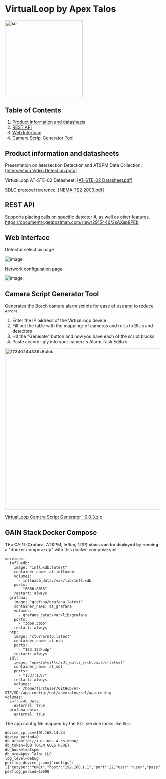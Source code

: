 # VirtualLoop by Apex Talos
<img width="250" alt="iso" src="https://github.com/user-attachments/assets/b474068d-3669-458b-99df-0bd2ca2a9a7f" />

## Table of Contents
1. [Product information and datasheets](#datasheet)
2. [REST API](#restapi)
3. [Web Interface](#webui)
4. [Camera Script Generator Tool](#camerascript)

## Product information and datasheets<a name="datasheet"></a>
Presentation on Intersection Detection and ATSPM Data Collection: [[Intersection Video Detection.pptx](https://www.dropbox.com/scl/fi/hmjmytsoohgrm2d3pi5ze/Intersection-Video-Detection.pptx?rlkey=ou01154nqmh2z1plagp346tsq&dl=0)]

VirtualLoop AT-STE-02 Datasheet: [[AT-STE-02 Datasheet.pdf](https://www.dropbox.com/scl/fi/lmun6xd79sjraupx2icg0/AT-STE-02-Datasheet.pdf?rlkey=wtu0g6mmazsuxcskwamrxzm6k&dl=0)]

SDLC protocol reference: [[NEMA TS2-2003.pdf](https://www.dropbox.com/scl/fi/l3es29g8ugdyiyf4ybhre/NEMA-TS2-2003.pdf?rlkey=pro3as7zwp3ee7hn7jcgo2vp0&dl=0)]

## REST API<a name="restapi"></a>
Supports placing calls on specific detector #, as well as other features.
https://documenter.getpostman.com/view/2915446/2sAXqp8PEb

## Web Interface<a name="webui"></a>
Detector selection page

![image](https://github.com/user-attachments/assets/e3e1be23-5f8c-40e4-8c1e-f7519dc82d32)

Network configuration page

![image](https://github.com/user-attachments/assets/83ff1b6d-4a08-4b0a-a387-c42a6358d07c)


## Camera Script Generator Tool<a name="camerascript"></a>
Generates the Bosch camera alarm scripts for ease of use and to reduce errors.

1. Enter the IP address of the VirtualLoop device
2. Fill out the table with the mappings of cameras and rules to BIUs and detectors
3. Hit the "Generate" button and now you have each of the script blocks
4. Paste accordingly into your camera's Alarm Task Editors
<img width="524" alt="1734024433648blob" src="https://github.com/user-attachments/assets/bb9cfa4f-0c57-435f-859e-aada77d360c4" />

[VirtualLoop Camera Script Generator 1.0.0.3.zip](https://github.com/user-attachments/files/18127058/VirtualLoop.Camera.Script.Generator.1.0.0.3.zip)

## GAIN Stack Docker Compose
The GAIN (Grafana, ATSPM, Influx, NTP) stack can be deployed by running a "docker compose up" with this docker-compose.yml
```
services:
  influxdb:
    image: "influxdb:latest"
    container_name: at_influxdb
    volumes:
      - influxdb_data:/var/lib/influxdb
    ports:
      - "8086:8086"
    restart: always
  grafana:
    image: "grafana/grafana:latest"
    container_name: at_grafana
    volumes:
      - grafana_data:/var/lib/grafana
    ports:
      - "3000:3000"
    restart: always
  ntp:
    image: "cturra/ntp:latest"
    container_name: at_ntp
    ports:
      - "123:123/udp"
    restart: always
  sdl:
    image: "apextalosllc/sdl_multi_arch:buildx-latest"
    container_name: at_sdl
    ports:
      - "1337:1337"
    restart: always
    volumes:
      - /home/firstuser/GitHub/AT-STE/SDL/app.config:/opt/apextalos/sdl/app.config
volumes:
  influxdb_data:
    external: true
  grafana_data:
    external: true
```

The app.config file mapped by the SDL service looks like this:
```
device_ip_csv=192.168.14.34
device_period=0
db_url=http://192.168.14.35:8086/
db_token={DB TOKEN GOES HERE}
db_bucket=atspm
db_org=Apex Talos LLC
log_level=debug
perflog_device_json={"configs":[{"cutype":"YUNEX","host":"192.168.1.1","port":22,"user":"user","pass":"pass","keyfile":"","pathtodat":"/data"}]}
perflog_period=10000
```


